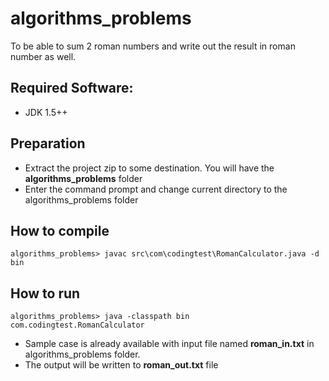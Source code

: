 # algorithms_problems
To be able to sum 2 roman numbers and write out the result in roman number as well.

## Required Software: 
- JDK 1.5++

## Preparation
- Extract the project zip to some destination. You will have the **algorithms_problems** folder
- Enter the command prompt and change current directory to the algorithms_problems folder
 
## How to compile
`algorithms_problems> javac src\com\codingtest\RomanCalculator.java -d bin`

## How to run 
`algorithms_problems> java -classpath bin com.codingtest.RomanCalculator`

- Sample case is already available with input file named **roman_in.txt** in algorithms_problems folder.
- The output will be written to **roman_out.txt** file
